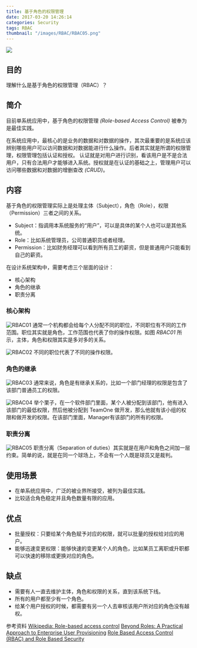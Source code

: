 ```yaml
---
title: 基于角色的权限管理
date: 2017-03-20 14:26:14
categories: Security
tags: RBAC
thumbnail: "/images/RBAC/RBAC05.png"
---
```

![](/images/RBAC/RBAC05.png)

## 目的
理解什么是基于角色的权限管理（RBAC）？

## 简介
目前单系统应用中，基于角色的权限管理 *(Role-based Access Control)* 被奉为是最佳实践。

在系统应用中，最核心的是业务的数据和对数据的操作，其次最重要的是系统应该辨别哪些用户可以访问数据和对数据能进行什么操作。后者其实就是所谓的权限管理，权限管理包括认证和授权。
认证就是对用户进行识别，看该用户是不是合法用户，只有合法用户才能够进入系统。授权就是在认证的基础之上，管理用户可以访问哪些数据和对数据的增删查改 *(CRUD)*。

## 内容
基于角色的权限管理实际上是处理主体（Subject），角色（Role），权限（Permission）三者之间的关系。
* Subject：指调用本系统服务的“用户”，可以是具体的某个人也可以是其他系统。
* Role：比如系统管理员，公司普通职员或者经理。
* Permission：比如财务经理可以看到所有员工的薪资，但是普通用户只能看到自己的薪资。

在设计系统架构中，需要考虑三个层面的设计：
* 核心架构
* 角色的继承
* 职责分离

### 核心架构
![RBAC01](/images/RBAC/RBAC01.png)
通常一个机构都会给每个人分配不同的职位，不同职位有不同的工作范围。职位其实就是角色，工作范围也代表了你的操作权限。如图 *RBAC01* 所示，主体，角色和权限其实是多对多的关系。

![RBAC02](/images/RBAC/RBAC02.png)
不同的职位代表了不同的操作权限。

### 角色的继承
![RBAC03](/images/RBAC/RBAC03.png)
通常来说，角色是有继承关系的，比如一个部门经理的权限是包含了该部门普通员工的权限。

![RBAC04](/images/RBAC/RBAC04.png)
举个栗子，在一个软件部门里面，某个人被分配到该部门，他有进入该部门的最低权限，然后他被分配到 TeamOne 做开发，那么他就有该小组的权限和做开发的权限。在该部门里面，Manager有该部门的所有的权限。

### 职责分离
![RBAC05](/images/RBAC/RBAC05.png)
职责分离（Separation of duties）其实就是在用户和角色之间加一层约束。简单的说，就是在同一个球场上，不会有一个人既是球员又是裁判。

## 使用场景
* 在单系统应用中，广泛的被业界所接受，被列为最佳实践。
* 比较适合角色稳定并且角色数量有限的应用。

## 优点
* 批量授权：只要给某个角色赋予对应的权限，就可以批量的授权给对应的用户。
* 能够迅速变更权限：能够快速的变更某个人的角色，比如某员工离职或升职都可以快速的移除或更换对应的角色。

## 缺点
* 需要有人一直去维护主体，角色和权限的关系，直到该系统下线。
* 所有的用户都至少有一个角色。
* 给某个用户授权的时候，都需要有另一个人去审核该用户所对应的角色没有越权。

参考资料
[Wikipedia: Role-based access control](https://en.wikipedia.org/wiki/Role-based_access_control)
[Beyond Roles: A Practical Approach to Enterprise User Provisioning](https://hitachi-id.com/documents/beyond-roles-a-practical-approach-to-enterprise-user-provisioning.php)
[Role Based Access Control (RBAC) and Role Based Security](http://csrc.nist.gov/groups/SNS/rbac/)
